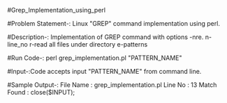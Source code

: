 #Grep_Implementation_using_perl

#Problem Statement-: Linux "GREP" command implementation using perl.

#Description-:
  Implementation of GREP command with options -nre.
  n-line_no
  r-read all files under directory
  e-patterns

#Run Code-:
  perl grep_implementation.pl "PATTERN_NAME"
           
#Input-:Code accepts input "PATTERN_NAME" from command line.

#Sample Output-:
  File Name : grep_implementation.pl
  Line No : 13
  Match Found :  close($INPUT);

  
